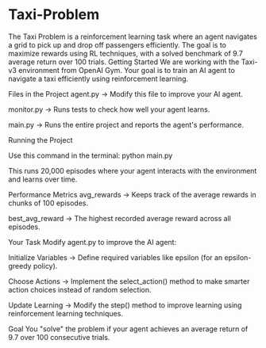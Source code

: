 # Taxi-Problem
The Taxi Problem is a reinforcement learning task where an agent navigates a grid to pick up and drop off passengers efficiently. The goal is to maximize rewards using RL techniques, with a solved benchmark of 9.7 average return over 100 trials.
Getting Started
We are working with the Taxi-v3 environment from OpenAI Gym. Your goal is to train an AI agent to navigate a taxi efficiently using reinforcement learning.

Files in the Project
agent.py → Modify this file to improve your AI agent.

monitor.py → Runs tests to check how well your agent learns.

main.py → Runs the entire project and reports the agent's performance.

Running the Project

Use this command in the terminal:
python main.py

This runs 20,000 episodes where your agent interacts with the environment and learns over time.

Performance Metrics
avg_rewards → Keeps track of the average rewards in chunks of 100 episodes.

best_avg_reward → The highest recorded average reward across all episodes.

Your Task
Modify agent.py to improve the AI agent:

Initialize Variables → Define required variables like epsilon (for an epsilon-greedy policy).

Choose Actions → Implement the select_action() method to make smarter action choices instead of random selection.

Update Learning → Modify the step() method to improve learning using reinforcement learning techniques.

Goal
You "solve" the problem if your agent achieves an average return of 9.7 over 100 consecutive trials.
